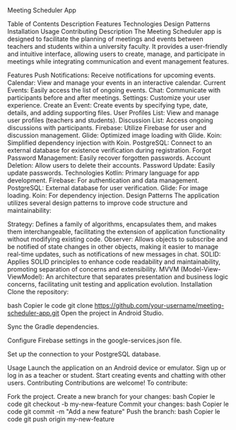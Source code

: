 Meeting Scheduler App

Table of Contents
Description
Features
Technologies
Design Patterns
Installation
Usage
Contributing
Description
The Meeting Scheduler app is designed to facilitate the planning of meetings and events between teachers and students within a university faculty.
It provides a user-friendly and intuitive interface, allowing users to create, manage, 
and participate in meetings while integrating communication and event management features.

Features
Push Notifications: Receive notifications for upcoming events.
Calendar: View and manage your events in an interactive calendar.
Current Events: Easily access the list of ongoing events.
Chat: Communicate with participants before and after meetings.
Settings: Customize your user experience.
Create an Event: Create events by specifying type, date, details, and adding supporting files.
User Profiles List: View and manage user profiles (teachers and students).
Discussion List: Access ongoing discussions with participants.
Firebase: Utilize Firebase for user and discussion management.
Glide: Optimized image loading with Glide.
Koin: Simplified dependency injection with Koin.
PostgreSQL: Connect to an external database for existence verification during registration.
Forgot Password Management: Easily recover forgotten passwords.
Account Deletion: Allow users to delete their accounts.
Password Update: Easily update passwords.
Technologies
Kotlin: Primary language for app development.
Firebase: For authentication and data management.
PostgreSQL: External database for user verification.
Glide: For image loading.
Koin: For dependency injection.
Design Patterns
The application utilizes several design patterns to improve code structure and maintainability:

Strategy: Defines a family of algorithms, encapsulates them, and makes them interchangeable, facilitating the extension of application functionality without modifying existing code.
Observer: Allows objects to subscribe and be notified of state changes in other objects, making it easier to manage real-time updates, such as notifications of new messages in chat.
SOLID: Applies SOLID principles to enhance code readability and maintainability, promoting separation of concerns and extensibility.
MVVM (Model-View-ViewModel): An architecture that separates presentation and business logic concerns, facilitating unit testing and application evolution.
Installation
Clone the repository:

bash
Copier le code
git clone https://github.com/your-username/meeting-scheduler-app.git
Open the project in Android Studio.

Sync the Gradle dependencies.

Configure Firebase settings in the google-services.json file.

Set up the connection to your PostgreSQL database.

Usage
Launch the application on an Android device or emulator.
Sign up or log in as a teacher or student.
Start creating events and chatting with other users.
Contributing
Contributions are welcome! To contribute:

Fork the project.
Create a new branch for your changes:
bash
Copier le code
git checkout -b my-new-feature
Commit your changes:
bash
Copier le code
git commit -m "Add a new feature"
Push the branch:
bash
Copier le code
git push origin my-new-feature
